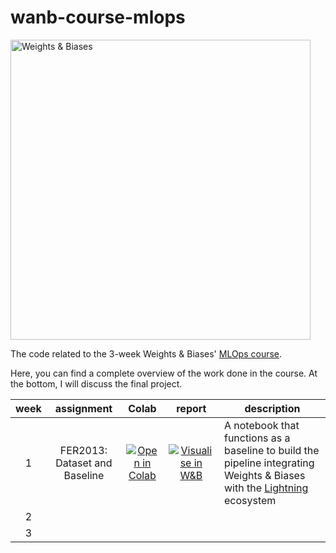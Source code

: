 # wanb-course-mlops

<img src="https://i.imgur.com/gb6B4ig.png" width="480" alt="Weights & Biases" />

The code related to the 3-week Weights & Biases' [MLOps course](https://www.wandb.courses/courses/effective-mlops-model-development).

Here, you can find a complete overview of the work done in the course. At the bottom, I will discuss the final project.

| week | assignment      | Colab | report | description |
| :---: |:-------------------: | :-----------: | :-------:| ------|
| 1| FER2013: Dataset and Baseline      | [![Open in Colab](https://colab.research.google.com/assets/colab-badge.svg)](#)       |[![Visualise in W&B](https://raw.githubusercontent.com/wandb/assets/main/wandb-github-badge-gradient.svg)](#)| A notebook that functions as a baseline to build the pipeline integrating Weights & Biases with the [Lightning](https://www.pytorchlightning.ai/) ecosystem|
| 2 |
| 3 |
